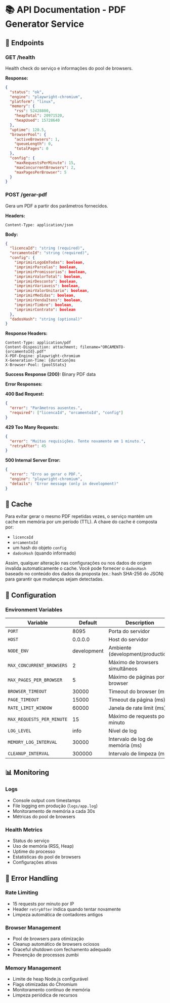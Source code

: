 # 📚 API Documentation - PDF Generator Service

## 🎯 **Endpoints**

### **GET /health**
Health check do serviço e informações do pool de browsers.

**Response:**
```json
{
  "status": "ok",
  "engine": "playwright-chromium",
  "platform": "linux",
  "memory": {
    "rss": 52428800,
    "heapTotal": 20971520,
    "heapUsed": 15728640
  },
  "uptime": 120.5,
  "browserPool": {
    "activeBrowsers": 1,
    "queueLength": 0,
    "totalPages": 0
  },
  "config": {
    "maxRequestsPerMinute": 15,
    "maxConcurrentBrowsers": 2,
    "maxPagesPerBrowser": 5
  }
}
```

### **POST /gerar-pdf**
Gera um PDF a partir dos parâmetros fornecidos.

**Headers:**
```
Content-Type: application/json
```

**Body:**
```json
{
  "licencaId": "string (required)",
  "orcamentoId": "string (required)", 
  "config": {
    "imprimirLogoEmTodas": boolean,
    "imprimirParcelas": boolean,
    "imprimirPromissorias": boolean,
    "imprimirValorTotal": boolean,
    "imprimirDesconto": boolean,
    "imprimirVariaveis": boolean,
    "imprimirValorUnitario": boolean,
    "imprimirMedidas": boolean,
    "imprimirVendaItens": boolean,
    "imprimirTimbre": boolean,
    "imprimirContrato": boolean
  },
  "dadosHash": "string (optional)"
}
```

**Response Headers:**
```
Content-Type: application/pdf
Content-Disposition: attachment; filename="ORCAMENTO-{orcamentoId}.pdf"
X-PDF-Engine: playwright-chromium
X-Generation-Time: {duration}ms
X-Browser-Pool: {poolStats}
```

**Success Response (200):**
Binary PDF data

**Error Responses:**

**400 Bad Request:**
```json
{
  "error": "Parâmetros ausentes.",
  "required": ["licencaId", "orcamentoId", "config"]
}
```

**429 Too Many Requests:**
```json
{
  "error": "Muitas requisições. Tente novamente em 1 minuto.",
  "retryAfter": 45
}
```

**500 Internal Server Error:**
```json
{
  "error": "Erro ao gerar o PDF.",
  "engine": "playwright-chromium",
  "details": "Error message (only in development)"
}
```

## 🧠 Cache

Para evitar gerar o mesmo PDF repetidas vezes, o serviço mantém um cache em memória por um período (TTL). A chave do cache é composta por:
- `licencaId`
- `orcamentoId`
- um hash do objeto `config`
- `dadosHash` (quando informado)

Assim, qualquer alteração nas configurações ou nos dados de origem invalida automaticamente o cache. Você pode fornecer o `dadosHash` baseado no conteúdo dos dados da proposta (ex.: hash SHA-256 do JSON) para garantir que mudanças sejam detectadas.

## 🔧 **Configuration**

### **Environment Variables**

| Variable | Default | Description |
|----------|---------|-------------|
| `PORT` | 8095 | Porta do servidor |
| `HOST` | 0.0.0.0 | Host do servidor |
| `NODE_ENV` | development | Ambiente (development/production) |
| `MAX_CONCURRENT_BROWSERS` | 2 | Máximo de browsers simultâneos |
| `MAX_PAGES_PER_BROWSER` | 5 | Máximo de páginas por browser |
| `BROWSER_TIMEOUT` | 30000 | Timeout do browser (ms) |
| `PAGE_TIMEOUT` | 15000 | Timeout da página (ms) |
| `RATE_LIMIT_WINDOW` | 60000 | Janela de rate limit (ms) |
| `MAX_REQUESTS_PER_MINUTE` | 15 | Máximo de requests por minuto |
| `LOG_LEVEL` | info | Nível de log |
| `MEMORY_LOG_INTERVAL` | 30000 | Intervalo de log de memória (ms) |
| `CLEANUP_INTERVAL` | 300000 | Intervalo de limpeza (ms) |

## 📊 **Monitoring**

### **Logs**
- Console output com timestamps
- File logging em produção (`logs/app.log`)
- Monitoramento de memória a cada 30s
- Métricas do pool de browsers

### **Health Metrics**
- Status do serviço
- Uso de memória (RSS, Heap)
- Uptime do processo
- Estatísticas do pool de browsers
- Configurações ativas

## 🚨 **Error Handling**

### **Rate Limiting**
- 15 requests por minuto por IP
- Header `retryAfter` indica quando tentar novamente
- Limpeza automática de contadores antigos

### **Browser Management**
- Pool de browsers para otimização
- Cleanup automático de browsers ociosos
- Graceful shutdown com fechamento adequado
- Prevenção de processos zumbi

### **Memory Management**
- Limite de heap Node.js configurável
- Flags otimizadas do Chromium
- Monitoramento contínuo de memória
- Limpeza periódica de recursos
